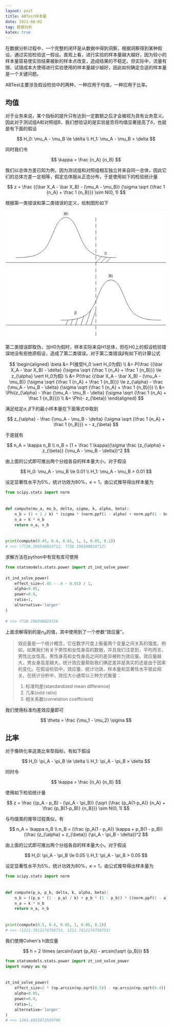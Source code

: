 ```yaml
---
layout: post
title: ABTest样本量
date: 2021-08-02
tag: 数据分析
katex: true
---
```


在数据分析过程中，一个完整的闭环是从数据中得到洞察，根据洞察得到某种假设，通过实验检验这一假设。直观上看，进行实验的样本量越大越好，因为较小的样本量容易使实验结果被新的样本点改变，造成结果的不稳定。但实际中，流量有限、试错成本大使得进行实验使用的样本量越少越好，因此如何确定合适的样本量是一个关键问题。

ABTest主要涉及假设检验中的两种，一种应用于均值，一种应用于比率。

## 均值

对于业务来说，某个指标的提升只有达到一定数额之后才会被视为具有业务意义。因此对于测试组A和对照组B，我们想验证的是实验是否将均值显著提高了$\delta$，也就是有下面的假设

$$
H_0: \mu_A - \mu_B \le \delta \\
H_1: \mu_A - \mu_B > \delta
$$

同时我们令

$$
\kappa = \frac {n_A} {n_B}
$$

我们以总体方差已知为例，因为测试组和对照组相互独立并来自同一总体，因此它们的总体方差一定相等，假定总体服从正态分布，于是使用如下的检验统计量

$$
z = \frac {(\bar X_A - \bar X_B) - (\mu_A - \mu_B)} {\sigma \sqrt {\frac 1 {n_A} + \frac 1 {n_B}}} \sim N(0, 1)
$$

根据第一类错误和第二类错误的定义，绘制图形如下

![](/assets/2021-08-02-abtest-sample-size-1.png)

第二类错误即取伪，当H0为假时，样本实际来自H1总体，但在H0上的假设检验错误地没有拒绝原假设，造成了第二类错误。对于第二类错误$\beta$有如下的计算公式

$$
\begin{aligned}
\beta &= P(接受H_0 \vert H_0为假) \\
&= P(\frac {(\bar X_A - \bar X_B) - \delta} {\sigma \sqrt {\frac 1 {n_A} + \frac 1 {n_B}}} \le z_{\alpha} \vert H_0为假) \\
&= P(\frac {(\bar X_A - \bar X_B) - (\mu_A - \mu_B)} {\sigma \sqrt {\frac 1 {n_A} + \frac 1 {n_B}}} \le z_{\alpha} - \frac {\mu_A - \mu_B - \delta} {\sigma \sqrt {\frac 1 {n_A} + \frac 1 {n_B}}}) \\
&= \Phi(z_{\alpha} - \frac {\mu_A - \mu_B - \delta} {\sigma \sqrt {\frac 1 {n_A} + \frac 1 {n_B}}}) \\
&= \Phi(- z_{\beta})
\end{aligned}
$$

满足给定$\alpha, \beta$下的最小样本量在下面等式中取到

$$
z_{\alpha} - \frac {\mu_A - \mu_B - \delta} {\sigma \sqrt {\frac 1 {n_A} + \frac 1 {n_B}}} = - z_{\beta}
$$

于是就有

$$
n_A = \kappa n_B \\
n_B = (1 + \frac 1 \kappa)(\sigma \frac {z_{\alpha} + z_{\beta}} {\mu_A - \mu_B - \delta})^2
$$

由上面的公式即可推出两个分组各自的样本量大小。对于假设

$$
H_0: \mu_A - \mu_B \le 0.01 \\
H_1: \mu_A - \mu_B > 0.01
$$

设定显著性水平为5%，统计功效为80%，$\kappa = 1$，由公式推导得出样本量为

```python
from scipy.stats import norm


def compute(mu_a, mu_b, delta, sigma, k, alpha, beta):
    n_b = (1 + 1 / k) * (sigma * (norm.ppf(1 - alpha) + norm.ppf(1 - beta)) / (mu_a - mu_b - delta)) ** 2
    n_a = k * n_b
    return n_a, n_b


print(compute(0.45, 0.4, 0.01, 1, 1, 0.05, 0.2))
# >>> (7728.196540024712, 7728.196540024712)
```

求解方法在python中有现有库可使用

```python
from statsmodels.stats.power import zt_ind_solve_power

zt_ind_solve_power(
    effect_size=(.45 - .4 - 0.01) / 1,
    alpha=0.05,
    power=0.8,
    ratio=1,
    alternative='larger'
)

# >>> 7728.196540024726
```

上面求解得到的是$n_A$的值，其中使用到了一个参数“效应量”。

> 效应量是一个统计概念，它在数字尺度上衡量两个变量之间关系的强度。例如，如果我们有关于男性和女性身高的数据，并且我们注意到，平均而言，男性比女性高，男性身高和女性身高之间的差异被称为效应量。效应量越大，男女身高差越大。统计效应量帮助我们确定差异是真实的还是由于因素的变化。在假设检验中，效应量、统计功效、样本量和显著性水平彼此相关。在统计分析中，效应大小通常以三种方式衡量：
>
> 1. 标准均差(standardized mean difference)
> 2. 几率(odd ratio)
> 3. 相关系数(correlation coefficient)

我们使用标准均差效应量即可

$$
\theta = \frac {\mu_1 - \mu_2} \sigma
$$

## 比率

对于像转化率这类比率型指标，有如下假设

$$
H_0: \pi_A - \pi_B \le \delta \\
H_1: \pi_A - \pi_B > \delta
$$

同时令

$$
\kappa = \frac {n_A} {n_B}
$$

使用如下检验统计量

$$
z = \frac {(p_A - p_B) - (\pi_A - \pi_B)} {\sqrt {\frac {p_A(1-p_A)} {n_A} + \frac {p_B(1-p_B)} {n_B}}} \sim N(0, 1)
$$

与均值类的推导过程类似，有

$$
n_A = \kappa n_B \\
n_B = (\frac {p_A(1 - p_A)} \kappa + p_B(1 - p_B))(\frac {z_{\alpha} + z_{\beta}} {\pi_A - \pi_B - \delta})^2
$$

由上面的公式即可推出两个分组各自的样本量大小。对于假设

$$
H_0: \pi_A - \pi_B \le 0.05 \\
H_1: \pi_A - \pi_B > 0.05
$$

设定显著性水平为5%，统计功效为80%，$\kappa = 1$，由公式推导得出样本量为

```python
from scipy.stats import norm


def compute(p_a, p_b, delta, k, alpha, beta):
    n_b = ((p_a * (1 - p_a) / k) + p_b * (1 - p_b)) * ((norm.ppf(1 - alpha) + norm.ppf(1 - beta)) / (p_a - p_b - delta)) ** 2
    n_a = k * n_b
    return n_a, n_b


print(compute(0.5, 0.4, 0.05, 1, 0.05, 0.2))
# >>> (1211.7812174758753, 1211.7812174758753)
```

我们使用Cohen's h效应量

$$
h = 2 \times (arcsin(\sqrt {p_A}) - arcsin(\sqrt {p_B}))
$$

```python
from statsmodels.stats.power import zt_ind_solve_power
import numpy as np


zt_ind_solve_power(
    effect_size=2 * (np.arcsin(np.sqrt(0.5)) - np.arcsin(np.sqrt(0.4)) - 0.05),
    alpha=0.05,
    power=0.8,
    ratio=1,
    alternative='larger'
)
# >>> 1203.6015972559796
```
